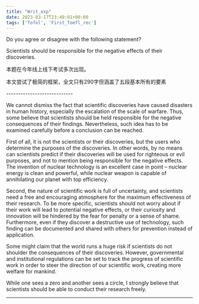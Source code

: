 ```yaml
---
title: "Writ_exp"
date: 2023-03-17T23:49:01+00:00
tags: ['Tofel', 'First_Toefl_rec']
---
```

Do you agree or disagree with the following statement?

Scientists should be responsible for the negative effects of their discoveries.

本题在今年线上线下考试多次出现。

本文尝试了极简的框架，全文只有290字但涵盖了五段基本所有的要素

\----------------------------

We cannot dismiss the fact that scientific discoveries have caused disasters in human history, especially the escalation of the scale of warfare. Thus, some believe that scientists should be held responsible for the negative consequences of their findings. Nevertheless, such idea has to be examined carefully before a conclusion can be reached.

First of all, it is not the scientists or their discoveries, but the users who determine the purposes of the discoveries. In other words, by no means can scientists predict if their discoveries will be used for righteous or evil purposes, and not to mention being responsible for the negative effects. The invention of nuclear technology is an excellent case in point – nuclear energy is clean and powerful, while nuclear weapon is capable of annihilating our planet with top efficiency.

Second, the nature of scientific work is full of uncertainty, and scientists need a free and encouraging atmosphere for the maximum effectiveness of their research. To be more specific, scientists should not worry about if their work will lead to potential negative effects, or their curiosity and innovation will be hindered by the fear for penalty or a sense of shame. Furthermore, even if they discover a destructive use of technology, such finding can be documented and shared with others for prevention instead of application.

Some might claim that the world runs a huge risk if scientists do not shoulder the consequences of their discoveries. However, governmental and institutional regulations can be set to track the progress of scientific work in order to steer the direction of our scientific work, creating more welfare for mankind.

While one sees a zero and another sees a circle, I strongly believe that scientists should be able to conduct their research freely. 

---
